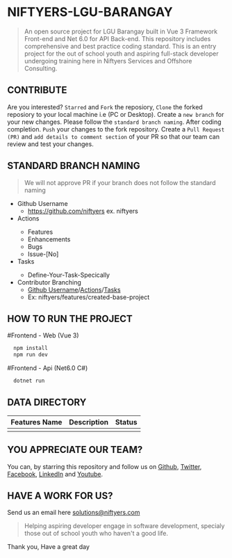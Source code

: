 # NIFTYERS-LGU-BARANGAY

> An open source project for LGU Barangay built in Vue 3 Framework Front-end and Net 6.0 for API Back-end. This repository includes comprehensive and best practice coding standard. This is an entry project for the out of school youth and aspiring full-stack developer undergoing training here in Niftyers Services and Offshore Consulting. 

## CONTRIBUTE
Are you interested? `Starred` and `Fork` the reposiory, `Clone` the forked reposiory to your local machine i.e (PC or Desktop).
Create a `new branch` for your new changes. Please follow the `standard branch naming`.
After coding completion. `Push` your changes to the fork repository.
Create a `Pull Request (PR)` and `add details to comment section` of your PR so that our team can review and test your changes.

## STANDARD BRANCH NAMING
> We will not approve PR if your branch does not follow the standard naming
* <a name="Username"><a/>Github Username
  - https://github.com/niftyers ex. niftyers
* <a name="Actions"><a/>Actions
  - Features
  - Enhancements
  - Bugs
  - Issue-[No]
* <a name="Tasks"><a/>Tasks
  - Define-Your-Task-Specically
* Contributor Branching
  - [Github Username](#Username)/[Actions](#Actions)/[Tasks](#Tasks)
  - Ex: niftyers/features/created-base-project

## HOW TO RUN THE PROJECT

#Frontend - Web (Vue 3)
```javascript
  npm install
  npm run dev
```
  
#Frontend - Api (Net6.0 C#)
```javascript
  dotnet run
```

## DATA DIRECTORY
| Features Name | Description | Status |
|---------------|-------------|--------|
|               |             |        |

## YOU APPRECIATE OUR TEAM?
You can, by starring this repository and follow us on [Github](https://github.com/niftyers), [Twitter](https://twitter.com/niftyers), [Facebook](https://www.facebook.com/niftyers/), [LinkedIn](https://linkedin.com/company/niftyers) and [Youtube](https://www.youtube.com/@niftyers).

## HAVE A WORK FOR US?
Send us an email here [solutions@niftyers.com](solutions@niftyers.com)

>Helping aspiring developer engage in software development, specialy those out of school youth who haven't a good life.

Thank you,
Have a great day
